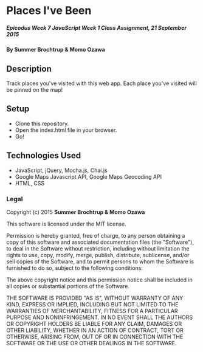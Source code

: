 # Places I've Been

##### _Epicodus Week 7 JavaScript Week 1 Class Assignment, 21 September 2015_

#### By **Summer Brochtrup & Momo Ozawa**

## Description
Track places you've visited with this web app. Each place you've visited will be pinned on the map!


## Setup

* Clone this repository.
* Open the index.html file in your browser.
* Go!

## Technologies Used

* JavaScript, jQuery, Mocha.js, Chai.js
* Google Maps Javascript API, Google Maps Geocoding API
* HTML, CSS

### Legal

Copyright (c) 2015 **Summer Brochtrup & Momo Ozawa**

This software is licensed under the MIT license.

Permission is hereby granted, free of charge, to any person obtaining a copy
of this software and associated documentation files (the "Software"), to deal
in the Software without restriction, including without limitation the rights
to use, copy, modify, merge, publish, distribute, sublicense, and/or sell
copies of the Software, and to permit persons to whom the Software is
furnished to do so, subject to the following conditions:

The above copyright notice and this permission notice shall be included in
all copies or substantial portions of the Software.

THE SOFTWARE IS PROVIDED "AS IS", WITHOUT WARRANTY OF ANY KIND, EXPRESS OR
IMPLIED, INCLUDING BUT NOT LIMITED TO THE WARRANTIES OF MERCHANTABILITY,
FITNESS FOR A PARTICULAR PURPOSE AND NONINFRINGEMENT. IN NO EVENT SHALL THE
AUTHORS OR COPYRIGHT HOLDERS BE LIABLE FOR ANY CLAIM, DAMAGES OR OTHER
LIABILITY, WHETHER IN AN ACTION OF CONTRACT, TORT OR OTHERWISE, ARISING FROM,
OUT OF OR IN CONNECTION WITH THE SOFTWARE OR THE USE OR OTHER DEALINGS IN
THE SOFTWARE.
